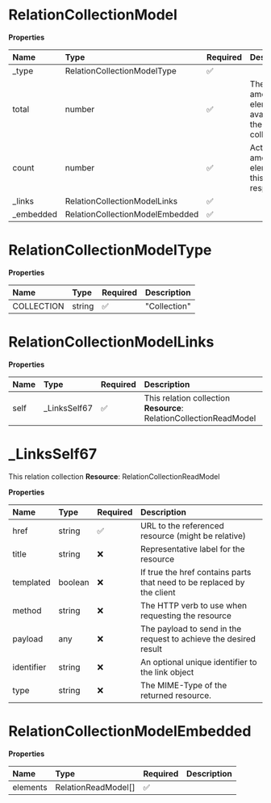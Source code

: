 # RelationCollectionModel

**Properties**

| Name       | Type                            | Required | Description                                               |
| :--------- | :------------------------------ | :------- | :-------------------------------------------------------- |
| \_type     | RelationCollectionModelType     | ✅       |                                                           |
| total      | number                          | ✅       | The total amount of elements available in the collection. |
| count      | number                          | ✅       | Actual amount of elements in this response.               |
| \_links    | RelationCollectionModelLinks    | ✅       |                                                           |
| \_embedded | RelationCollectionModelEmbedded | ✅       |                                                           |

# RelationCollectionModelType

**Properties**

| Name       | Type   | Required | Description  |
| :--------- | :----- | :------- | :----------- |
| COLLECTION | string | ✅       | "Collection" |

# RelationCollectionModelLinks

**Properties**

| Name | Type          | Required | Description                                                        |
| :--- | :------------ | :------- | :----------------------------------------------------------------- |
| self | \_LinksSelf67 | ✅       | This relation collection **Resource**: RelationCollectionReadModel |

# \_LinksSelf67

This relation collection **Resource**: RelationCollectionReadModel

**Properties**

| Name       | Type    | Required | Description                                                            |
| :--------- | :------ | :------- | :--------------------------------------------------------------------- |
| href       | string  | ✅       | URL to the referenced resource (might be relative)                     |
| title      | string  | ❌       | Representative label for the resource                                  |
| templated  | boolean | ❌       | If true the href contains parts that need to be replaced by the client |
| method     | string  | ❌       | The HTTP verb to use when requesting the resource                      |
| payload    | any     | ❌       | The payload to send in the request to achieve the desired result       |
| identifier | string  | ❌       | An optional unique identifier to the link object                       |
| type       | string  | ❌       | The MIME-Type of the returned resource.                                |

# RelationCollectionModelEmbedded

**Properties**

| Name     | Type                | Required | Description |
| :------- | :------------------ | :------- | :---------- |
| elements | RelationReadModel[] | ✅       |             |

<!-- This file was generated by liblab | https://liblab.com/ -->
